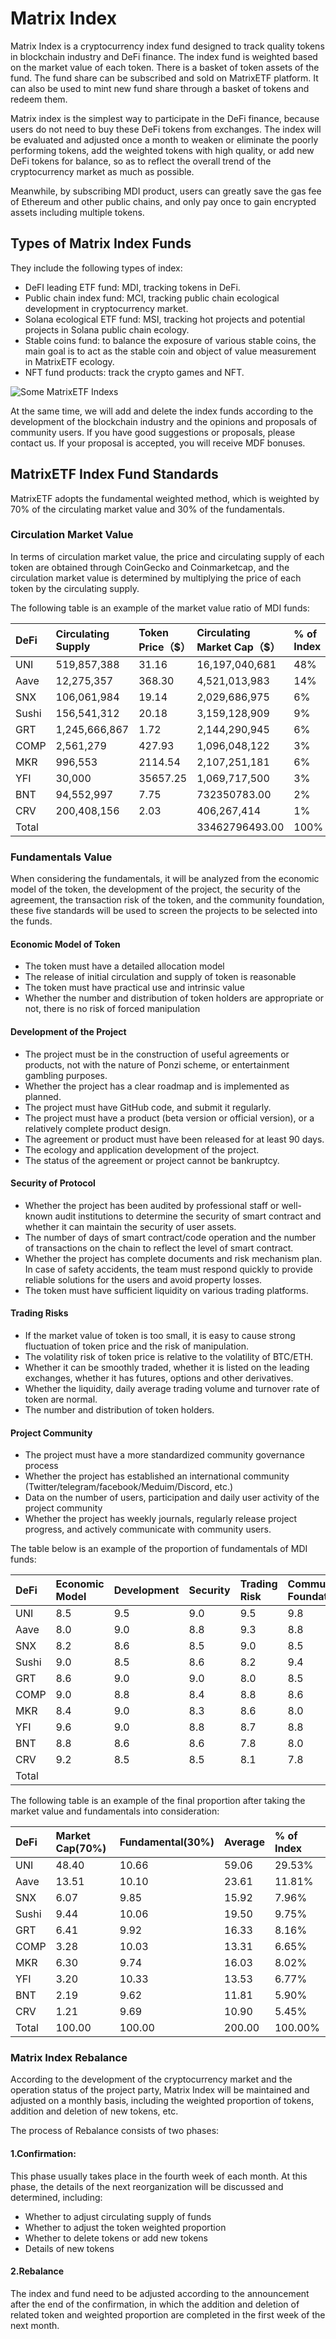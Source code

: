 # Matrix Index

Matrix Index is a cryptocurrency index fund designed to track quality tokens in blockchain industry and DeFi finance. The index fund is weighted based on the market value of each token. There is a basket of token assets of the fund. The fund share can be subscribed and sold on MatrixETF platform. It can also be used to mint new fund share through a basket of tokens and redeem them.

Matrix index is the simplest way to participate in the DeFi finance, because users do not need to buy these DeFi tokens from exchanges. The index will be evaluated and adjusted once a month to weaken or eliminate the poorly performing tokens, add the weighted tokens with high quality, or add new DeFi tokens for balance, so as to reflect the overall trend of the cryptocurrency market as much as possible.

Meanwhile, by subscribing MDI product, users can greatly save the gas fee of Ethereum and other public chains, and only pay once to gain encrypted assets including multiple tokens.

## Types of Matrix Index Funds

They include the following types of index:

* DeFI leading ETF fund: MDI, tracking tokens in DeFi.
* Public chain index fund: MCI, tracking public chain ecological development in cryptocurrency market.
* Solana ecological ETF fund: MSI, tracking hot projects and potential projects in Solana public chain ecology.
* Stable coins fund: to balance the exposure of various stable coins, the main goal is to act as the stable coin and object of value measurement in MatrixETF ecology.
* NFT fund products: track the crypto games and NFT.

![Some MatrixETF Indexs](../.gitbook/assets/matrixetfs-example.png)

At the same time, we will add and delete the index funds according to the development of the blockchain industry and the opinions and proposals of community users. If you have good suggestions or proposals, please contact us. If your proposal is accepted, you will receive MDF bonuses.

## MatrixETF Index Fund Standards

MatrixETF adopts the fundamental weighted method, which is weighted by 70% of the circulating market value and 30% of the fundamentals.

### Circulation Market Value

In terms of circulation market value, the price and circulating supply of each token are obtained through CoinGecko and Coinmarketcap, and the circulation market value is determined by multiplying the price of each token by the circulating supply. 

The following table is an example of the market value ratio of MDI funds:

| DeFi | Circulating Supply | Token Price（$） | Circulating Market Cap（$） | % of Index |
| :--- | :--- | :--- | :--- | :--- |
| UNI | 519,857,388 | 31.16  | 16,197,040,681 | 48% |
| Aave | 12,275,357 | 368.30  | 4,521,013,983 | 14% |
| SNX | 106,061,984 | 19.14  | 2,029,686,975 | 6% |
| Sushi | 156,541,312 | 20.18  | 3,159,128,909 | 9% |
| GRT | 1,245,666,867 | 1.72  | 2,144,290,945 | 6% |
| COMP | 2,561,279 | 427.93  | 1,096,048,122 | 3% |
| MKR | 996,553 | 2114.54  | 2,107,251,181 | 6% |
| YFI | 30,000 | 35657.25  | 1,069,717,500 | 3% |
| BNT | 94,552,997 | 7.75  | 732350783.00  | 2% |
| CRV | 200,408,156 | 2.03  | 406,267,414 | 1% |
| Total |  |  | 33462796493.00  | 100% |

### Fundamentals Value

When considering the fundamentals, it will be analyzed from the economic model of the token, the development of the project, the security of the agreement, the transaction risk of the token, and the community foundation, these five standards will be used to screen the projects to be selected into the funds.

#### Economic Model of Token

* The token must have a detailed allocation model
* The release of initial circulation and supply of token is reasonable
* The token must have practical use and intrinsic value
* Whether the number and distribution of token holders are appropriate or not, there is no risk of forced manipulation

#### Development of  the Project

* The project must be in the construction of useful agreements or products, not with the nature of Ponzi scheme, or entertainment gambling purposes.
* Whether the project has a clear roadmap and is implemented as planned.
* The project must have GitHub code, and submit it regularly.
* The project must have a product \(beta version or official version\), or a relatively complete product design.
* The agreement or product must have been released for at least 90 days.
* The ecology and application development of the project.
* The status of the agreement or project cannot be bankruptcy.

#### Security of Protocol

* Whether the project has been audited by professional staff or well-known audit institutions to determine the security of smart contract and whether it can maintain the security of user assets.
* The number of days of smart contract/code operation and the number of transactions on the chain to reflect the level of smart contract.
* Whether the project has complete documents and risk mechanism plan. In case of safety accidents, the team must respond quickly to provide reliable solutions for the users and avoid property losses.
* The token must have sufficient liquidity on various trading platforms.

#### Trading Risks

* If the market value of token is too small, it is easy to cause strong fluctuation of token price and the risk of manipulation.
* The volatility risk of token price is relative to the volatility of BTC/ETH.
* Whether it can be smoothly traded, whether it is listed on the leading exchanges, whether it has futures, options and other derivatives.
* Whether the liquidity, daily average trading volume and turnover rate of token are normal.
* The number and distribution of token holders.

#### Project Community

* The project must have a more standardized community governance process
* Whether the project has established an international community \(Twitter/telegram/facebook/Meduim/Discord, etc.\)
* Data on the number of users, participation and daily user activity of the project community
* Whether the project has weekly journals, regularly release project progress, and actively communicate with community users.

The table below is an example of the proportion of fundamentals of MDI funds:

| **DeFi** | Economic Model | Development | Security | Trading Risk | Community Foundation | Average |  **%of Index** |
| :--- | :--- | :--- | :--- | :--- | :--- | :--- | :--- |
| UNI | 8.5  | 9.5  | 9.0  | 9.5  | 9.8  | 9.26 | 10.66% |
| Aave | 8.0  | 9.0  | 8.8  | 9.3  | 8.8  | 8.78 | 10.10% |
| SNX | 8.2  | 8.6  | 8.5  | 9.0  | 8.5  | 8.56 | 9.85% |
| Sushi | 9.0  | 8.5  | 8.6  | 8.2  | 9.4  | 8.74 | 10.06% |
| GRT | 8.6  | 9.0  | 9.0  | 8.0  | 8.5  | 8.62 | 9.92% |
| COMP | 9.0  | 8.8  | 8.4  | 8.8  | 8.6  | 8.72 | 10.03% |
| MKR | 8.4  | 9.0  | 8.3  | 8.6  | 8.0  | 8.46 | 9.74% |
| YFI | 9.6  | 9.0  | 8.8  | 8.7  | 8.8  | 8.98 | 10.33% |
| BNT | 8.8  | 8.6  | 8.6  | 7.8  | 8.0  | 8.36 | 9.62% |
| CRV | 9.2  | 8.5  | 8.5  | 8.1  | 7.8  | 8.42 | 9.69% |
| Total |  |  |  |  |  | 86.9 | 100.00% |

The following table is an example of the final proportion after taking the market value and fundamentals into consideration:

| DeFi | Market Cap\(70%\) | Fundamental\(30%\) | Average | % of Index |
| :--- | :--- | :--- | :--- | :--- |
| UNI | 48.40  | 10.66  | 59.06  | 29.53% |
| Aave | 13.51  | 10.10  | 23.61  | 11.81% |
| SNX | 6.07  | 9.85  | 15.92  | 7.96% |
| Sushi | 9.44  | 10.06  | 19.50  | 9.75% |
| GRT | 6.41  | 9.92  | 16.33  | 8.16% |
| COMP | 3.28  | 10.03  | 13.31  | 6.65% |
| MKR | 6.30  | 9.74  | 16.03  | 8.02% |
| YFI | 3.20  | 10.33  | 13.53  | 6.77% |
| BNT | 2.19  | 9.62  | 11.81  | 5.90% |
| CRV | 1.21  | 9.69  | 10.90  | 5.45% |
| Total | 100.00  | 100.00  | 200.00  | 100.00% |

### Matrix Index Rebalance

According to the development of the cryptocurrency market and the operation status of the project party, Matrix Index will be maintained and adjusted on a monthly basis, including the weighted proportion of tokens, addition and deletion of new tokens, etc.

The process of Rebalance consists of two phases:

#### 1.Confirmation:

This phase usually takes place in the fourth week of each month. At this phase, the details of the next reorganization will be discussed and determined, including:

* Whether to adjust circulating supply of funds
* Whether to adjust the token weighted proportion
* Whether to delete tokens or add new tokens
* Details of new tokens

#### 2.Rebalance

The index and fund need to be adjusted according to the announcement after the end of the confirmation, in which the addition and deletion of related token and weighted proportion are completed in the first week of the next month.

